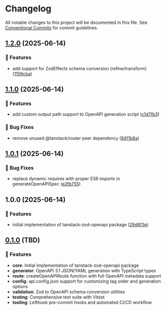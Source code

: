# Changelog

All notable changes to this project will be documented in this file. See [Conventional Commits](https://conventionalcommits.org) for commit guidelines.

## [1.2.0](https://github.com/dahal/tanstack-zod-openapi/compare/v1.1.0...v1.2.0) (2025-06-14)


### 🚀 Features

* add support for ZodEffects schema conversion (refine/transform) ([1159cba](https://github.com/dahal/tanstack-zod-openapi/commit/1159cbaec477af02187f11a7892929b99abc8b16))

## [1.1.0](https://github.com/dahal/tanstack-zod-openapi/compare/v1.0.1...v1.1.0) (2025-06-14)


### 🚀 Features

* add custom output path support to OpenAPI generation script ([c1d7fb3](https://github.com/dahal/tanstack-zod-openapi/commit/c1d7fb3b5a41ed141f56ee52a4fa29e7c7b4b0f0))


### 🐛 Bug Fixes

* remove unused @tanstack/router peer dependency ([84f1b8a](https://github.com/dahal/tanstack-zod-openapi/commit/84f1b8a36629c5fd18c3b420fd1ac092d5f2dc66))

## [1.0.1](https://github.com/dahal/tanstack-zod-openapi/compare/v1.0.0...v1.0.1) (2025-06-14)


### 🐛 Bug Fixes

* replace dynamic requires with proper ES6 imports in generateOpenAPISpec ([e2fb755](https://github.com/dahal/tanstack-zod-openapi/commit/e2fb755fbdbf581f06486530644799aef2dfef88))

## 1.0.0 (2025-06-14)


### 🚀 Features

* initial implementation of tanstack-zod-openapi package ([29d6f3e](https://github.com/dahal/tanstack-zod-openapi/commit/29d6f3e1b54f8f5770e99d114be77e6ed2bd506b))

## [0.1.0](https://github.com/yourusername/tanstack-zod-openapi/releases/tag/v0.1.0) (TBD)

### 🚀 Features

* **core**: Initial implementation of tanstack-zod-openapi package
* **generator**: OpenAPI 3.1 JSON/YAML generation with TypeScript types
* **route**: createOpenAPIRoute function with full OpenAPI metadata support
* **config**: api.config.json support for customizing tag order and generation options
* **validation**: Zod to OpenAPI schema conversion utilities
* **testing**: Comprehensive test suite with Vitest
* **tooling**: Lefthook pre-commit hooks and automated CI/CD workflow
